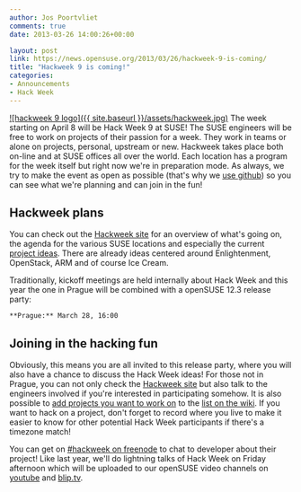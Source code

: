 ```yaml
---
author: Jos Poortvliet
comments: true
date: 2013-03-26 14:00:26+00:00

layout: post
link: https://news.opensuse.org/2013/03/26/hackweek-9-is-coming/
title: "Hackweek 9 is coming!"
categories:
- Announcements
- Hack Week
---
```

[![hackweek 9 logo]({{ site.baseurl }}/assets/hackweek.jpg)](http://hackweek.suse.com/)
The week starting on April 8 will be Hack Week 9 at SUSE! The SUSE engineers will be free to work on projects of their passion for a week. They work in teams or alone on projects, personal, upstream or new. Hackweek takes place both on-line and at SUSE offices all over the world. Each location has a program for the week itself but right now we're in preparation mode. As always, we try to make the event as open as possible (that's why we [use github](https://github.com/SUSE/hackweek/wiki/_pages)) so you can see what we're planning and can join in the fun!<!-- more -->


## Hackweek plans


You can check out the [Hackweek site](http://hackweek.suse.com/) for an overview of what's going on, the agenda for the various SUSE locations and especially the current [project ideas](https://github.com/SUSE/hackweek/wiki/_pages). There are already ideas centered around Enlightenment, OpenStack, ARM and of course Ice Cream.

Traditionally, kickoff meetings are held internally about Hack Week and this year the one in Prague will be combined with a openSUSE 12.3 release party:



	**Prague:** March 28, 16:00




## Joining in the hacking fun


Obviously, this means you are all invited to this release party, where you will also have a chance to discuss the Hack Week ideas! For those not in Prague, you can not only check the [Hackweek site](http://hackweek.suse.com/) but also talk to the engineers involved if you're interested in participating somehow. It is also possible to [add projects you want to work on](https://github.com/SUSE/hackweek/wiki#creating-project-pages) to the [list on the wiki](https://github.com/SUSE/hackweek/wiki/_pages). If you want to hack on a project, don't forget to record where you live to make it easier to know for other potential Hack Week participants if there's a timezone match!

You can get on [#hackweek on freenode](irc://freenode.net/#hackweek) to chat to developer about their project! Like last year, we'll do lightning talks of Hack Week on Friday afternoon which will be uploaded to our openSUSE video channels on [youtube](http://www.youtube.com/openSUSEtv) and [blip.tv](http://blip.tv/openSUSEtv).		
